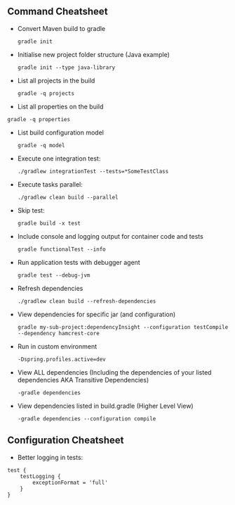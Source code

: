 ## Command Cheatsheet

* Convert Maven build to gradle

  ```gradle init```
  
* Initialise new project folder structure (Java example)

  ```gradle init --type java-library```

* List all projects in the build

  ```gradle -q projects```

* List all properties on the build

```gradle -q properties```
  
* List build configuration model

  ```gradle -q model```

* Execute one integration test:

  ```./gradlew integrationTest --tests=*SomeTestClass```

* Execute tasks parallel:

  ```./gradlew clean build --parallel```

* Skip test:

  ```gradle build -x test```

* Include console and logging output for container code and tests

  ```gradle functionalTest --info```

* Run application tests with debugger agent

  ```gradle test --debug-jvm```

* Refresh dependencies

  ```./gradlew clean build --refresh-dependencies```

* View dependencies for specific jar (and configuration)

  ```gradle my-sub-project:dependencyInsight --configuration testCompile --dependency hamcrest-core```

* Run in custom environment

  ```-Dspring.profiles.active=dev ```

* View ALL dependencies (Including the dependencies of your listed dependencies AKA Transitive Dependencies)

  ```-gradle dependencies ```

* View dependencies listed in build.gradle (Higher Level View)

  ```-gradle dependencies --configuration compile ```
  
## Configuration Cheatsheet

* Better logging in tests:

```
test {
    testLogging {
        exceptionFormat = 'full'
    }
}
```
